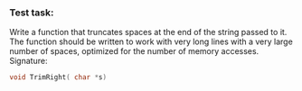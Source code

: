 ### Test task:

Write a function that truncates spaces at the end of the string passed to it. The function should be written to work with very long lines with a very large number of spaces, optimized for the number of memory accesses.\
Signature:
```cpp
void TrimRight( char *s)
```